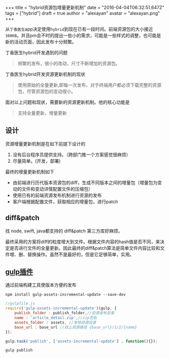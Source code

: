 +++
title = "hybrid资源包增量更新机制"
date = "2016-04-04T06:32:51.647Z"
tags = ["hybrid"]
draft = true
author = "alexayan"
avatar = "alexayan.png"
+++

从`丁香医生`app决定使用`hybrid`到现在已有一段时间。前端资源包的大小接近`360KB`。并且pm会不时的提出一些小的需求，可能是一些样式的调整，也可能是新的活动页面，因此发布十分频繁。

丁香医生hybrid开发遇到的问题
>频繁的发布，很小的改动，尺寸不断增加的资源包。

丁香医生hybrid开发资源更新机制的现状
>使用原始的全量更新,即每一次发布，对于终端用户都必须下载完整的资源包，尽管资源包的变动很小。

面对以上问题和现状，需要新的资源更新机制。他的核心功能是
>支持全量更新，增量更新

<!--more-->
## 设计
资源增量更新机制是在如下前提下设计的

1. 没有后台程序员提供支持。（跨部门推一个方案感觉很麻烦）
2. 尽量简单。(开发，部署)

最终的增量更新机制如下

- 由前端进行历代版本资源包的diff，生成不同版本之间的增量包（增量包为变动的文件和变动详情配置文件的压缩包）
- 使用已有的前端资源发布机制进行资源的发布
- 客户端根据配置文件，获取相应的增量包，进行patch

## diff&patch
找 node, swift, java都支持的 diff&patch 第三方库好麻烦。

最终采用的方案将diff的粒度增大到文件。根据文件内容的hash值是否不同，来决定是否进行文件的全量更新。因此最终的diff&amp;patch算法是简单文件内容比较和文件增、删、替换操作。虽然不是最好的，但是它足够简单，实用。

## [gulp插件](https://github.com/alexayan/gulp-assets-incremental-update)
通过前端构建工具使版本方便的发布

`npm install gulp-assets-incremental-update --save-dev`

```javascript
//gulpfile.js
require('gulp-assets-incremental-update')(gulp, {
    publish_folder : publish_folder,//资源发布目录
    name : 'article_detail.zip',//zip包名
    assets_folder : assets, //本地资源目录
    base_url : base_url //线上资源路径 {base_url}/1/2/{name}
});

gulp.task('publish', ['assets-incremental-update'] , function(){});

```

`gulp publish`

